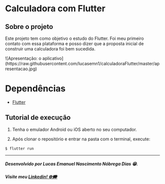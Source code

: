 # Calculadora com Flutter

## Sobre o projeto
Este projeto tem como objetivo o estudo do Flutter. Foi meu primeiro contato com essa plataforma e posso dizer que a proposta inicial de construir uma calculadora foi bem sucedida.

<p class='center'>
![Apresentação: o aplicativo](https://raw.githubusercontent.com/lucasemn1/calculadoraFlutter/master/apresentacao.jpg)
</p>

# Dependências

* [Flutter](https://flutter.dev/docs/get-started/install)

## Tutorial de execução

1. Tenha o emulador Android ou iOS aberto no seu computador.

2. Após clonar o repositório e entrar na pasta com o terminal, execute:
```
$ flutter run
```

<hr/>

##### Desenvolvido por Lucas Emanuel Nascimento Nóbrega Dias 😁.
##### Visite meu [Linkedin! 🌐🗯](https://www.linkedin.com/in/lucas-emn/) 